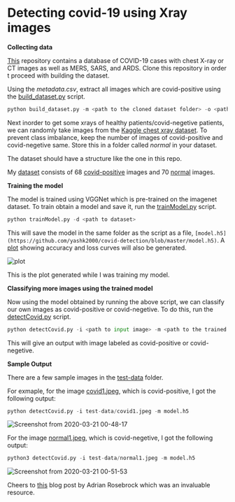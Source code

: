 # Detecting covid-19 using Xray images

**Collecting data**

[This](https://github.com/ieee8023/covid-chestxray-dataset) repository contains a database of COVID-19 cases with chest X-ray or CT images as well as MERS, SARS, and ARDS. Clone this repository in order t proceed with building the dataset.

Using the *metadata.csv*, extract all images which are covid-positive using the [build_dataset.py](https://github.com/yashk2000/covid-detection/blob/master/build_dataset.py) script. 

```python
python build_dataset.py -m <path to the cloned dataset folder> -o <path to where you want the output stored>
```

Next inorder to get some xrays of healthy patients/covid-negetive patients, we can randomly take images from the [Kaggle chest xray dataset](https://www.kaggle.com/paultimothymooney/chest-xray-pneumonia). To prevent class imbalance, keep the number of images of covid-positive and covid-negetive same. Store this in a folder called *normal* in your dataset.

The dataset should have a structure like the one in this repo. 

My [dataset](https://github.com/yashk2000/covid-detection/tree/master/dataset) consists of 68 [covid-positive](https://github.com/yashk2000/covid-detection/tree/master/dataset/covid) images and 70 [normal](https://github.com/yashk2000/covid-detection/tree/master/dataset/normal) images.

**Training the model**

The model is trained using VGGNet which is pre-trained on the imagenet dataset. To train obtain a model and save it, run the [trainModel.py](https://github.com/yashk2000/covid-detection/blob/master/trainModel.py) script. 

```python
python trainModel.py -d <path to dataset>
```

This will save the model in the same folder as the  script as a file, `[model.h5](https://github.com/yashk2000/covid-detection/blob/master/model.h5)`. A [plot](https://github.com/yashk2000/covid-detection/blob/master/plot.png) showing accuracy and loss curves will also be generated.  

![plot](https://user-images.githubusercontent.com/41234408/77198206-88f8ae80-6b0c-11ea-8f46-7dd74b4c5a78.png)

This is the plot generated while I was training my model. 

**Classifying more images using the trained model**

Now using the model obtained by running the above script, we can classify our own images as covid-positive or covid-negetive. To do this, run the [detectCovid.py](https://github.com/yashk2000/covid-detection/blob/master/detectCovid.py) script. 

```python
python detectCovid.py -i <path to input image> -m <path to the trained model>
```

This will give an output with image labeled as covid-positive or covid-negetive.

**Sample Output**

There are a few sample images in the [test-data](https://github.com/yashk2000/covid-detection/tree/master/test-data) folder. 

For exmaple, for the image [covid1.jpeg](https://github.com/yashk2000/covid-detection/blob/master/test-data/covid1.jpeg), which is covid-positive, I got the following output:

```python
python detectCovid.py -i test-data/covid1.jpeg -m model.h5
```

![Screenshot from 2020-03-21 00-48-17](https://user-images.githubusercontent.com/41234408/77198931-f0632e00-6b0d-11ea-8233-1c52cad25b30.png)


For the image [normal1.jpeg](https://github.com/yashk2000/covid-detection/blob/master/test-data/normal1.jpeg), which is covid-negetive, I got the following output:

```python
python3 detectCovid.py -i test-data/normal1.jpeg -m model.h5
```

![Screenshot from 2020-03-21 00-51-53](https://user-images.githubusercontent.com/41234408/77199111-4fc13e00-6b0e-11ea-95a5-224b0e78d2fa.png)

Cheers to [this](https://www.pyimagesearch.com/2020/03/16/detecting-covid-19-in-x-ray-images-with-keras-tensorflow-and-deep-learning/) blog post by Adrian Rosebrock which was an invaluable resource. 
